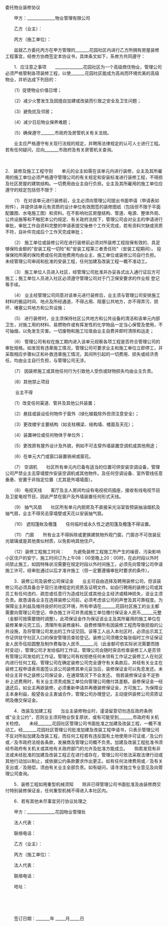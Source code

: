 



委托物业装修协议



 

　　甲方：______________物业管理有限公司

　　乙方（业主）：

　　丙方（施工单位）：　　

　　兹就乙方委托丙方在甲方管理的_______花园社区内进行乙方所拥有房屋装修工程事宜，经叁方协商签定本协议书，具体条文如下，系叁方共同遵守：　　

　　1．应注意之事项　　______________花园社区为一个高级商住物业，管理公司必须严格管制各项装修工程，以使_______花园社区能成为高尚而环境优美的高级物业，并祈达成下列目的：　　

　　（1）促使物业价值日增；　　

　　（2）减少火警发生及因擅自加建或改装而引致之安全及卫生问题；　　

　　（3）避免扰及邻居；　　

　　（4）减少日后物业保养难题；　　

　　（5）确保遵守_______市政府及房管机关有关法规。　　

　　业主应严格遵守有关现行法规的规定，并聘用法律规定的认可人士进行工程。若有任何疑问，应向_______市政府及有关房管机关查询。

　　

2． 
装修及施工工程守则　　单元的业主如需在该单元内进行装修，业主及其所雇用的施工单位必须严格遵守管理公司的有关规定和安装标准进行装修工程，不得损及社区房屋的建筑结构。一切费用由业主自行负担。业主及其所雇用的施工单位应遵守的规定包括但不限于：　　

　　（1） 在对该单元进行装修前，业主必须向管理公司提出书面申请（申请表如附件），并提供该单元有资质的设计单位有效图签的装修图纸（包括但不限于平面配置图、水电施工图）和资料。在不影响社区房屋结构、管道、电源、整体外观、公共设施等和不触犯本公约规定、有关政府法规下，管理公司会对业主的申请进行审批，审批工作自资料完整的申请表提交後叁个工作天完成，若有资料欠缺或资质不符，自补件完成后个工作天完成审批；　　

　　（2） 施工单位或装修公司在进行装修前必须对所装修工程投保有效的、具足够保险金额的"安装工程一切险"和"安装工程第三者责任险"（安装工程期间）。 投保保险所需的保险费或任何其他费用均由业主、施工单位或装修公司自行负担。 未经管理公司审阅和批准的安装工程，任何加建及改装工程一概不准动工。　　

　　（3） 施工单位人员进入社区，经管理公司批准并办妥各式出入通行证后方可施工；施工单位人员进入社区必须遵守管理公司对于门卫保安要求的作业规 登记等手续。　　

　　（4） 业主经管理公司同意对该单元进行装修后，业主须与管理公司安排施工材料的搬运时间、地点及所经通道，不得占用、阻塞公共地方，亦不得弄污、损坏、堵塞公共地方和公共设施；　　

　　（5） 进行装修时，业主须保持社区公共地方和公共设备的清洁和该单元内部卫生，对施工用的材料、易燃物件或有挥发性的化学物品一定当心保管及使用，不可抽烟，以免发生灾害。一切废物和施工垃圾由业主自费并即时清除和运走；　　

　　（6） 管理公司有权在施工期内进入该单元视察各项工程是否符合管理公司的审批规格。如发现有违章施工情况，管理公司可要求业主和施工单位立即停工，并采取相应步骤纠正和补救违章施工情况，其间所引起的一切费用、损失或经济责任，均由业主自行负担，与管理公司无涉。　　

　　（7） 因装修施工或其他任何行为引致他人受伤或财物损失均由业主负责。　　

　　（8）其他禁止项目　　

　　 业主不得　　

　　（1）改变任何渠道、管井及其他公共装置；　　

　　（2）悬挂或装设任何物件于窗外（绿化植栽除外但须注意安全）；　　

　　（3）更改楼宇主要结构（如支柱横梁、结构墙、楼面及天花）；　　

　　（4）装置神位或任何物体于单位外；　　

　　（5）更改原有屋外设计及外貌，例如不可击穿外墙装置空调机或其他用途；　　

　　（6）在单元大门或窗口装置铁闸或窗花。　　

　　（7） 空调机　　社区所有单元内已备有适当的位置可供安装空调设备，管理公司严禁业主击穿墙壁作安装空调机或其他物件。及任何空调设备、室外管线任意垂悬、安置于非指定位置（尤其是外墙墙面）。　　

　　（8） 电视天线　　客厅及主人房间均设有电视视讯插座，接收有线电视节目及卫星电视节目，因此严禁在窗户及外墙装置任何形式天线。　　

　　（9） 抽气风扇　　社区所有单元内厨房及不直接采光浴室皆预装抽油烟机及抽气扇，业主不得另击穿墙壁或天花以安装抽气扇。　　

　　（10） 遮阳篷帐及檐篷　　任何临时或永久性之遮阳篷及檐篷不得设置。　　

　　（11） 门窗　　所有业主不得拆除或更换建筑物外观门窗，门窗亦不可改装反光玻璃或是其他类似材质，以免影响其他住户。　　

　　（12）装修工程施工时间：　　为避免装修工程施工所产生的噪音、污染影响小区住户的安宁，施工时间订为上午08：00至晚上20：00时，在此时段以外时间禁止施工，如因特殊状况需要在规定时段以外时间施工，必须先向管理公司申请施工许可，经审批通过以后才准许施工（但一定要遵循审批时要求的条件）。　　

　　3．装修公司及装修公司保证金　　业主可自由选择及聘用装修公司，但该装修公司必须具备合乎现行法律规定的资质及证明文件。如自行聘用的装修公司或其员工有任何违约、疏忽或任意行为造成社区或其他业主经济或精神损失，该业主须负责。故恳请各业主在选择装修公司前，必须考虑该公司的声誉及其可靠程度。为保障业主利益及维持良好的社区环境，所有申请在_______花园社区施工的业主都需要向管理公司登记、申办施工许可并责成施工单位缴付保证金人民币______元整（金额可按需要随时调整）。此项保证金作为保证该业主及其所雇用的施工单位在装修某单元完工后，清理所有装修废料、自费修理所有因装修工程而导致损毁的公共设施，及将管理公司发出的工作证交回。该等工人出入本社区时，必须出示其工作证供驻守社区入口的保安管理员查验登记。装修公司须缴交每张临时工作证保证金人民币伍拾圆整及制作费每张人民币_______元（此金额可依实际状况需要而随时变动），管理公司才发给临时工作证。管理公司会随时突击检查装修工人是否领有管理公司发给的工作证。管理公司有权拒绝任何未领有工作证之装修工人在社区内进行任何工程。管理公司在确定装修公司完全遵守有关条款后，并经有关业主在装修工程申请表背面签认该公司装修其单元妥当后，装修保证金可以免息发还。未经业主背书之装修公司保证金，在通常情况下不会发还。 倘若装修保证金不足弥补上述费用时，有关业主须责成施工单位向管理公司缴付其差额。装修保证金一经退还后，如业主再欲装修，必须重新申请并再缴装修保证金，方可施工。为保障业主本身利益，殷望各业主衷诚合作，管理公司办理登记，主动提供装修公司资质证明及缴交保证金。　　

　　4．改装及加建工程　　当业主装修物业时，谨请留意切勿违反政府条例或"业主公约"，否则业主须将物业恢复原状，或有可能受到_______市政府有关机关检控。　　未经_______花园社区管理公司书面批准之加建及改装工程，一概不准动工。经_______花园社区管理公司批准加建及改装工程申请书，只表示管理公司不反对所拟加建及改装工程，而任何工程若有违反国有土地使用许可证或／及公约或／及市政府法规各条款，发展商及管理公司概不负责。加建及改装工程批准书须经市政府有关机关或其他有关政府部门的允许及批准方能成立。　　倘若发现有非法或未经批准的加建及改装工程正在进行或存在，管理公司可依法采取法律行动或其他行动加以制止，或依据公约条款要求作出更正。如有任何法律费用或／及有关支出或／及赔偿，须由有关业主全部负责。如有疑问，请寻求独立专业意见及向管理公司查询。　　

　　5．装修工程如用重型机械须知　　除非已得管理公司书面批准及由装修商交付特别装修保证金，任何重型机械不得进入本社区内。　　

　　6．若有其他未尽事宜另行协议处理之　　

　　甲方：______________花园物业管理处

　　法人代表：

　　联络电话：　　

　　乙方（业主）：

　　丙方（施工单位）：

　　法人代表：

　　联络电话：

　　地址：

　　

　　


 
　　签订日期：_______年 _____月_____日
 
　　



　　
